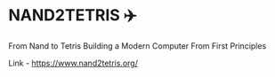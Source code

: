 # NAND2TETRIS ✈️
From Nand to Tetris
Building a Modern Computer From First Principles

Link - https://www.nand2tetris.org/

